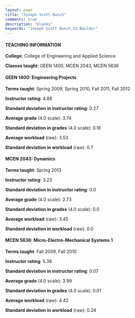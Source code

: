 ```yaml
---
layout: page
title: "Joseph Scott Bunch" 
comments: true
description: "blanks"
keywords: "Joseph Scott Bunch,CU,Boulder"
---
```

<head>
<script src="https://ajax.googleapis.com/ajax/libs/jquery/2.1.3/jquery.min.js"></script>
<script src="https://dl.dropboxusercontent.com/s/pc42nxpaw1ea4o9/highcharts.js?dl=0"></script>
<!-- <script src="../assets/js/highcharts.js"></script> -->
<style type="text/css">@font-face {
	font-family: "Bebas Neue";
	src: url(https://www.filehosting.org/file/details/544349/BebasNeue Regular.otf) format("opentype");
	}
	h1.Bebas { 
		font-family: "Bebas Neue", Verdana, Tahoma;
	}
</style>
</head>
	   
#### TEACHING INFORMATION

**College**: College of Engineering and Applied Science

**Classes taught**: GEEN 1400, MCEN 2043, MCEN 5636

#### GEEN 1400: Engineering Projects

**Terms taught**: Spring 2009, Spring 2010, Fall 2011, Fall 2012

**Instructor rating**: 4.88

**Standard deviation in instructor rating**: 0.27

**Average grade** (4.0 scale): 3.74

**Standard deviation in grades** (4.0 scale): 0.16

**Average workload** (raw): 3.53

**Standard deviation in workload** (raw): 0.7

#### MCEN 2043: Dynamics

**Terms taught**: Spring 2013

**Instructor rating**: 3.23

**Standard deviation in instructor rating**: 0.0

**Average grade** (4.0 scale): 2.73

**Standard deviation in grades** (4.0 scale): 0.0

**Average workload** (raw): 3.45

**Standard deviation in workload** (raw): 0.0

#### MCEN 5636: Micro-Electro-Mechanical Systems 1

**Terms taught**: Fall 2009, Fall 2010

**Instructor rating**: 5.38

**Standard deviation in instructor rating**: 0.07

**Average grade** (4.0 scale): 3.99

**Standard deviation in grades** (4.0 scale): 0.01

**Average workload** (raw): 4.42

**Standard deviation in workload** (raw): 0.24

